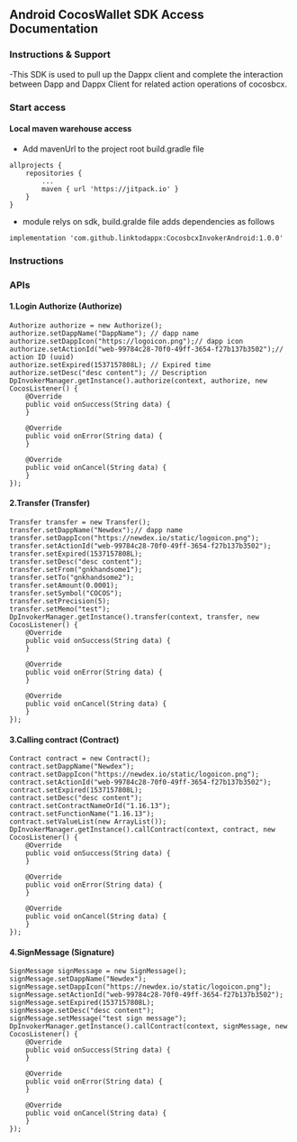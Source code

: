 ## Android CocosWallet SDK Access Documentation

### Instructions & Support
-This SDK is used to pull up the Dappx client and complete the interaction between Dapp and Dappx Client for related action operations of cocosbcx.

### Start access

#### Local maven warehouse access

- Add mavenUrl to the project root build.gradle file

```
allprojects {
	repositories {
		...
		maven { url 'https://jitpack.io' }
	}
}
```

- module relys on sdk, build.gralde file adds dependencies as follows

```
implementation 'com.github.linktodappx:CocosbcxInvokerAndroid:1.0.0'
```

### Instructions

### APIs

#### 1.Login Authorize (Authorize)

```
Authorize authorize = new Authorize();
authorize.setDappName("DappName"); // dapp name
authorize.setDappIcon("https://logoicon.png");// dapp icon
authorize.setActionId("web-99784c28-70f0-49ff-3654-f27b137b3502");// action ID (uuid)
authorize.setExpired(1537157808L); // Expired time
authorize.setDesc("desc content"); // Description
DpInvokerManager.getInstance().authorize(context, authorize, new CocosListener() {
	@Override
	public void onSuccess(String data) {
	}

	@Override
	public void onError(String data) {
	}

	@Override
	public void onCancel(String data) {
	}
});
```

#### 2.Transfer (Transfer)

```
Transfer transfer = new Transfer();
transfer.setDappName("Newdex");// dapp name
transfer.setDappIcon("https://newdex.io/static/logoicon.png");
transfer.setActionId("web-99784c28-70f0-49ff-3654-f27b137b3502");
transfer.setExpired(1537157808L);
transfer.setDesc("desc content");
transfer.setFrom("gnkhandsome1");
transfer.setTo("gnkhandsome2");
transfer.setAmount(0.0001);
transfer.setSymbol("COCOS");
transfer.setPrecision(5);
transfer.setMemo("test");
DpInvokerManager.getInstance().transfer(context, transfer, new CocosListener() {
	@Override
	public void onSuccess(String data) {
	}

	@Override
	public void onError(String data) {
	}

	@Override
	public void onCancel(String data) {
	}
});
```

#### 3.Calling contract (Contract)

```
Contract contract = new Contract();
contract.setDappName("Newdex");
contract.setDappIcon("https://newdex.io/static/logoicon.png");
contract.setActionId("web-99784c28-70f0-49ff-3654-f27b137b3502");
contract.setExpired(1537157808L);
contract.setDesc("desc content");
contract.setContractNameOrId("1.16.13");
contract.setFunctionName("1.16.13");
contract.setValueList(new ArrayList());
DpInvokerManager.getInstance().callContract(context, contract, new CocosListener() {
	@Override
	public void onSuccess(String data) {
	}

	@Override
	public void onError(String data) {
	}

	@Override
	public void onCancel(String data) {
	}
});
```

#### 4.SignMessage (Signature)

```
SignMessage signMessage = new SignMessage();
signMessage.setDappName("Newdex");
signMessage.setDappIcon("https://newdex.io/static/logoicon.png");
signMessage.setActionId("web-99784c28-70f0-49ff-3654-f27b137b3502");
signMessage.setExpired(1537157808L);
signMessage.setDesc("desc content");
signMessage.setMessage("test sign message");
DpInvokerManager.getInstance().callContract(context, signMessage, new CocosListener() {
	@Override
	public void onSuccess(String data) {
	}

	@Override
	public void onError(String data) {
	}

	@Override
	public void onCancel(String data) {
	}
});
```
